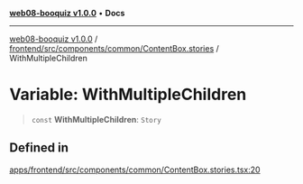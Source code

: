 [**web08-booquiz v1.0.0**](../../../../../../README.md) • **Docs**

***

[web08-booquiz v1.0.0](../../../../../../modules.md) / [frontend/src/components/common/ContentBox.stories](../README.md) / WithMultipleChildren

# Variable: WithMultipleChildren

> `const` **WithMultipleChildren**: `Story`

## Defined in

[apps/frontend/src/components/common/ContentBox.stories.tsx:20](https://github.com/boostcampwm-2024/web08-BooQuiz/blob/7476b6206e2a8c55cace72cc6ee6a8796386519f/apps/frontend/src/components/common/ContentBox.stories.tsx#L20)
